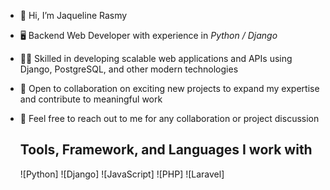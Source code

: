 - 👋 Hi, I’m Jaqueline Rasmy
- 🖥️ Backend Web Developer with experience in *Python / Django*
- 👩‍💻 Skilled in developing scalable web applications and APIs using Django, PostgreSQL, and other modern technologies
- 💼 Open to collaboration on exciting new projects to expand my expertise and contribute to meaningful work
- 💬 Feel free to reach out to me for any collaboration or project discussion

  ## Tools, Framework, and Languages I work with
  ![Python] ![Django] ![JavaScript] ![PHP] ![Laravel]
